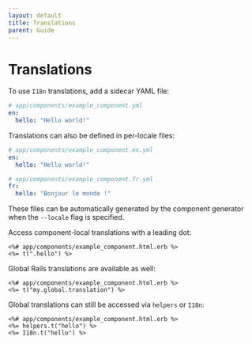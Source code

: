```yaml
---
layout: default
title: Translations
parent: Guide
---
```


# Translations

To use `I18n` translations, add a sidecar YAML file:

```yml
# app/components/example_component.yml
en:
  hello: "Hello world!"
```

Translations can also be defined in per-locale files:

```yml
# app/components/example_component.en.yml
en:
  hello: "Hello world!"

# app/components/example_component.fr.yml
fr:
  hello: "Bonjour le monde !"
```

These files can be automatically generated by the component generator when the `--locale` flag is specified.

Access component-local translations with a leading dot:

```erb
<%# app/components/example_component.html.erb %>
<%= t(".hello") %>
```

Global Rails translations are available as well:

```erb
<%# app/components/example_component.html.erb %>
<%= t("my.global.translation") %>
```

Global translations can still be accessed via `helpers` or `I18n`:

```erb
<%# app/components/example_component.html.erb %>
<%= helpers.t("hello") %>
<%= I18n.t("hello") %>
```
